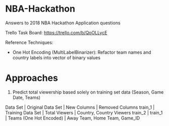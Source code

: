 # NBA-Hackathon
Answers to 2018 NBA Hackathon Application questions

Trello Task Board: https://trello.com/b/QoOLLycE

Reference Techniques:
- One Hot Encoding (MultiLabelBinarizer): Refactor team names and country labels into vector of binary values

# Approaches

1. Predict total viewership based solely on training set data (Season, Game Date, Teams)

Data Set | Original Data Set | New Columns | Removed Columns
train_1 | Training Data Set | Total Viewers | Country, Country Viewers
train_2 | train_1 | Teams (One Hot Encoded) | Away Team, Home Team, Game_ID
